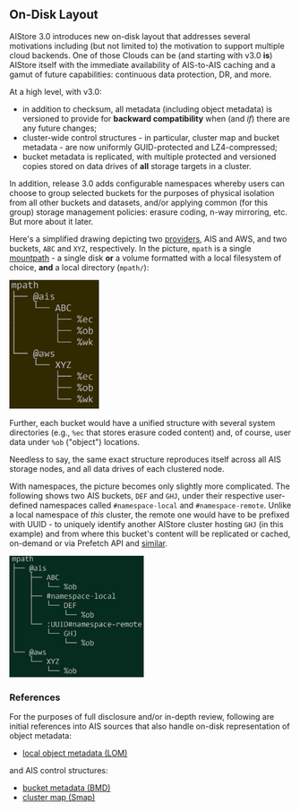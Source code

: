## On-Disk Layout

AIStore 3.0 introduces new on-disk layout that addresses several motivations including (but not limited to) the motivation to support multiple cloud backends. One of those Clouds can be (and starting with v3.0 **is**) AIStore itself with the immediate availability of AIS-to-AIS caching and a gamut of future capabilities: continuous data protection, DR, and more.

At a high level, with v3.0:

- in addition to checksum, all metadata (including object metadata) is versioned to provide for **backward compatibility** when (and *if*) there are any future changes;
- cluster-wide control structures -  in particular, cluster map and bucket metadata - are now uniformly GUID-protected and LZ4-compressed;
- bucket metadata is replicated, with multiple protected and versioned copies stored on data drives of **all** storage targets in a cluster.

In addition, release 3.0 adds configurable namespaces whereby users can choose to group selected buckets for the purposes of physical isolation from all other buckets and datasets, and/or applying common (for this group) storage management policies: erasure coding, n-way mirroring, etc. But more about it later.

Here's a simplified drawing depicting two [providers](providers.md), AIS and AWS, and two buckets, `ABC` and `XYZ`, respectively. In the picture, `mpath` is a single [mountpath](configuration.md) - a single disk **or** a volume formatted with a local filesystem of choice, **and** a local directory (`mpath/`):

<img src="images/PBCT.png" alt="on-disk hierarchy" width="160">

Further, each bucket would have a unified structure with several system directories (e.g., `%ec` that stores erasure coded content) and, of course, user data under `%ob` ("object") locations.

Needless to say, the same exact structure reproduces itself across all AIS storage nodes, and all data drives of each clustered node.

With namespaces, the picture becomes only slightly more complicated. The following shows two AIS buckets, `DEF` and `GHJ`, under their respective user-defined namespaces called `#namespace-local` and `#namespace-remote`.  Unlike a local namespace of *this* cluster, the remote one would have to be prefixed with UUID - to uniquely identify another AIStore cluster hosting `GHJ` (in this example) and from where this bucket's content will be replicated or cached, on-demand or via Prefetch API and [similar](overview.md#existing-datasets).

<img src="images/PBCT-with-namespaces.png" alt="with namespaces" width="240">

### References

For the purposes of full disclosure and/or in-depth review, following are initial references into AIS sources that also handle on-disk representation of object metadata:

* [local object metadata (LOM)](/cluster/lom_xattr.go)

 and AIS control structures:

* [bucket metadata (BMD)](/ais/bucketmeta.go)
* [cluster map (Smap)](/ais/clustermap.go)
